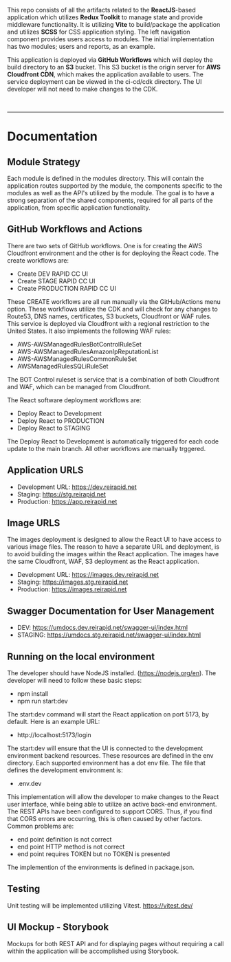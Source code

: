 

This repo consists of all the artifacts related to the **ReactJS**-based application which utilizes **Redux Toolkit** to manage state and provide middleware functionality. It is utilizing **Vite** to build/package the application and utilizes **SCSS** for CSS application styling. The left navigation component provides users access to modules. The initial implementation has two modules; users and reports, as an example.

This application is deployed via **GitHub Workflows** which will deploy the build directory to an **S3** bucket. This S3 bucket is the origin server for **AWS Cloudfront CDN**, which makes the application available to users. The service deployment can be viewed in the ci-cd/cdk directory. The UI developer will not need to make changes to the CDK.

<br>

-----

# Documentation

## Module Strategy
Each module is defined in the modules directory. This will contain the application routes supported by the module, the components specific to the modules as well as the API's utilized by the module. The goal is to have a strong separation of the shared components, required for all parts of the application, from specific application functionality. 

## GitHub Workflows and Actions

There are two sets of GitHub workflows. One is for creating the AWS Cloudfront environment and the other is for deploying the React code. The create workflows are:

- Create DEV RAPID CC UI
- Create STAGE RAPID CC UI
- Create PRODUCTION RAPID CC UI

These CREATE workflows are all run manually via the GitHub/Actions menu option. These workflows utilize the CDK and will check for any changes to Route53, DNS names, certificates, S3 buckets, Cloudfront or WAF rules. This service is deployed via Cloudfront with a regional restriction to the United States. It also implements the following WAF rules:

- AWS-AWSManagedRulesBotControlRuleSet
- AWS-AWSManagedRulesAmazonIpReputationList
- AWS-AWSManagedRulesCommonRuleSet
- AWSManagedRulesSQLiRuleSet

The BOT Control ruleset is service that is a combination of both Cloudfront and WAF, which can be managed from Cloudfront.

The React software deployment workflows are:

- Deploy React to Development
- Deploy React to PRODUCTION
- Deploy React to STAGING

The Deploy React to Development is automatically triggered for each code update to the main branch. All other workflows are manually trggered. 


## Application URLS

- Development URL:  https://dev.reirapid.net
- Staging: https://stg.reirapid.net
- Production: https://app.reirapid.net

## Image URLS

The images deployment is designed to allow the React UI to have access to various image files. The reason to have a separate URL and deployment, is to avoid building the images within the React application. The images have the same Cloudfront, WAF, S3 deployment as the React application.


- Development URL:  https://images.dev.reirapid.net
- Staging: https://images.stg.reirapid.net
- Production: https://images.reirapid.net

## Swagger Documentation for User Management

- DEV: https://umdocs.dev.reirapid.net/swagger-ui/index.html
- STAGING: https://umdocs.stg.reirapid.net/swagger-ui/index.html


## Running on the local environment
The developer should have NodeJS installed. (https://nodejs.org/en). The developer will need to follow these basic steps:

- npm install
- npm run start:dev

The start:dev command will start the React application on port 5173, by default. Here is an example URL:
- http://localhost:5173/login

The start:dev will ensure that the UI is connected to the development environment backend resources. These resources are defined in the env directory. Each supported environment has a dot env file. The file that defines the development environment is:
- .env.dev

This implementation will allow the developer to make changes to the React user interface, while being able to utilize an active back-end environment. The REST APIs have been configured to support CORS. Thus, if you find that CORS errors are occurring, this is often caused by other factors. Common problems are:
- end point definition is not correct 
- end point HTTP method is not correct
- end point requires TOKEN but no TOKEN is presented

The implemention of the environments is defined in package.json.

## Testing

Unit testing will be implemented utilizing Vitest. https://vitest.dev/

## UI Mockup - Storybook

Mockups for both REST API and for displaying pages without requiring a call within the application will be accomplished using Storybook. 



